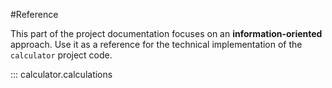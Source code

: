 #Reference

This part of the project documentation focuses on
an **information-oriented** approach. Use it as a
reference for the technical implementation of the
`calculator` project code.

::: calculator.calculations
